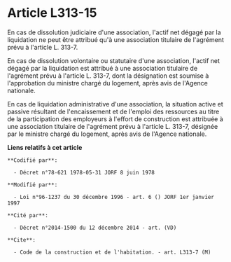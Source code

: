 # Article L313-15

En cas de dissolution judiciaire d'une association, l'actif net dégagé par la liquidation ne peut être attribué qu'à une
association titulaire de l'agrément prévu à l'article L. 313-7.

En cas de dissolution volontaire ou statutaire d'une association, l'actif net dégagé par la liquidation est attribué à une
association titulaire de l'agrément prévu à l'article L. 313-7, dont la désignation est soumise à l'approbation du ministre
chargé du logement, après avis de l'Agence nationale.

En cas de liquidation administrative d'une association, la situation active et passive résultant de l'encaissement et de
l'emploi des ressources au titre de la participation des employeurs à l'effort de construction est attribuée à une
association titulaire de l'agrément prévu à l'article L. 313-7, désignée par le ministre chargé du logement, après avis de
l'Agence nationale.

**Liens relatifs à cet article**

	**Codifié par**:

	  - Décret n°78-621 1978-05-31 JORF 8 juin 1978

	**Modifié par**:

	  - Loi n°96-1237 du 30 décembre 1996 - art. 6 () JORF 1er janvier 1997

	**Cité par**:

	  - Décret n°2014-1500 du 12 décembre 2014 - art. (VD)

	**Cite**:

	  - Code de la construction et de l'habitation. - art. L313-7 (M)
